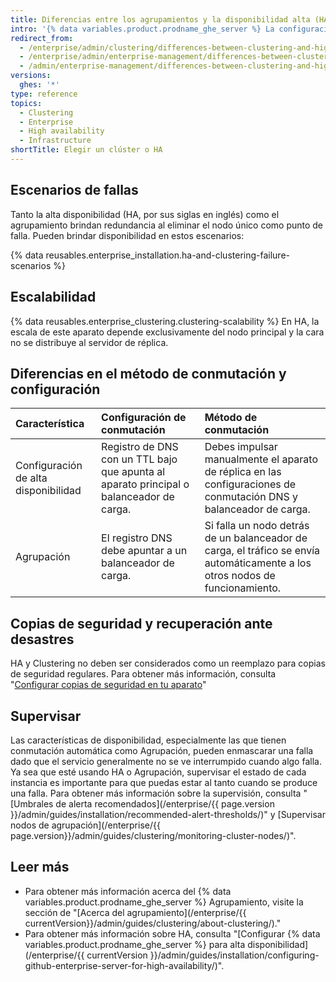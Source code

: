 ```yaml
---
title: Diferencias entre los agrupamientos y la disponibilidad alta (HA)
intro: '{% data variables.product.prodname_ghe_server %} La configuración de alta disponibilidad es una configuración de conmutación primaria/secundaria que brinda redundancia mientras que el agrupamiento brinda redundancia y escalabilidad al distribuir cargas de lectura y escritura entre múltiples nodos.'
redirect_from:
  - /enterprise/admin/clustering/differences-between-clustering-and-high-availability-ha
  - /enterprise/admin/enterprise-management/differences-between-clustering-and-high-availability-ha
  - /admin/enterprise-management/differences-between-clustering-and-high-availability-ha
versions:
  ghes: '*'
type: reference
topics:
  - Clustering
  - Enterprise
  - High availability
  - Infrastructure
shortTitle: Elegir un clúster o HA
---
```


## Escenarios de fallas

Tanto la alta disponibilidad (HA, por sus siglas en inglés) como el agrupamiento brindan redundancia al eliminar el nodo único como punto de falla. Pueden brindar disponibilidad en estos escenarios:

{% data reusables.enterprise_installation.ha-and-clustering-failure-scenarios %}

## Escalabilidad

{% data reusables.enterprise_clustering.clustering-scalability %} En HA, la escala de este aparato depende exclusivamente del nodo principal y la cara no se distribuye al servidor de réplica.

## Diferencias en el método de conmutación y configuración

| Característica                       | Configuración de conmutación                                                            | Método de conmutación                                                                                                        |
|:------------------------------------ |:--------------------------------------------------------------------------------------- |:---------------------------------------------------------------------------------------------------------------------------- |
| Configuración de alta disponibilidad | Registro de DNS con un TTL bajo que apunta al aparato principal o balanceador de carga. | Debes impulsar manualmente el aparato de réplica en las configuraciones de conmutación DNS y balanceador de carga.           |
| Agrupación                           | El registro DNS debe apuntar a un balanceador de carga.                                 | Si falla un nodo detrás de un balanceador de carga, el tráfico se envía automáticamente a los otros nodos de funcionamiento. |

## Copias de seguridad y recuperación ante desastres

HA y Clustering no deben ser considerados como un reemplazo para copias de seguridad regulares. Para obtener más información, consulta "[Configurar copias de seguridad en tu aparato](/enterprise/admin/guides/installation/configuring-backups-on-your-appliance)"

## Supervisar

Las características de disponibilidad, especialmente las que tienen conmutación automática como Agrupación, pueden enmascarar una falla dado que el servicio generalmente no se ve interrumpido cuando algo falla. Ya sea que esté usando HA o Agrupación, supervisar el estado de cada instancia es importante para que puedas estar al tanto cuando se produce una falla. Para obtener más información sobre la supervisión, consulta "
[Umbrales de alerta recomendados](/enterprise/{{ page.version }}/admin/guides/installation/recommended-alert-thresholds/)" y [Supervisar nodos de agrupación](/enterprise/{{ page.version}}/admin/guides/clustering/monitoring-cluster-nodes/)".</p> 



## Leer más

- Para obtener más información acerca del {% data variables.product.prodname_ghe_server %} Agrupamiento, visite la sección de "[Acerca del agrupamiento](/enterprise/{{ currentVersion}}/admin/guides/clustering/about-clustering/)."
- Para obtener más información sobre HA, consulta "[Configurar {% data variables.product.prodname_ghe_server %} para alta disponibilidad](/enterprise/{{ currentVersion }}/admin/guides/installation/configuring-github-enterprise-server-for-high-availability/)".
